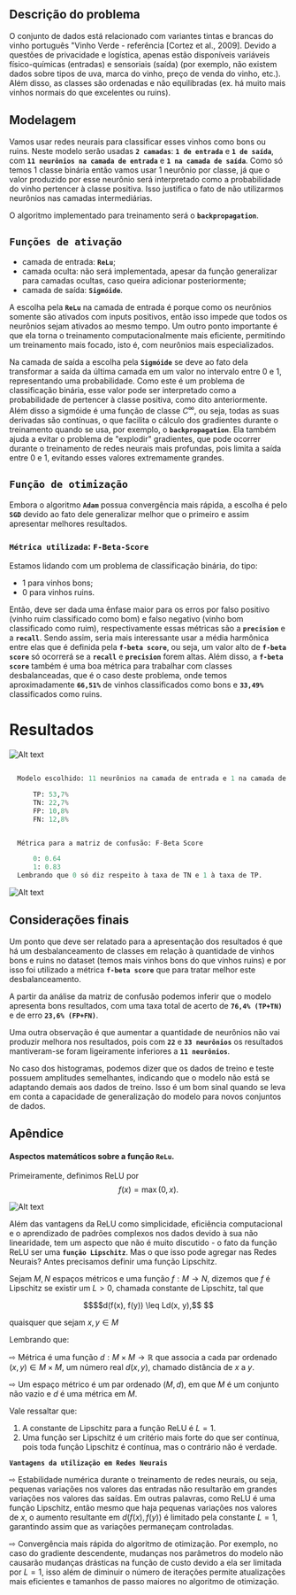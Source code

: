 ## Descrição do problema

O conjunto de dados está relacionado com variantes tintas e brancas do vinho português "Vinho Verde - referência [Cortez et al., 2009]. Devido a questões de privacidade e logística, apenas estão disponíveis variáveis físico-químicas (entradas) e sensoriais (saída) (por exemplo, não existem dados sobre tipos de uva, marca do vinho, preço de venda do vinho, etc.). Além disso, as classes são ordenadas e não equilibradas (ex. há muito mais vinhos normais do que excelentes ou ruins).

## Modelagem

Vamos usar redes neurais para classificar esses vinhos como bons ou ruins. Neste modelo serão usadas **```2 camadas```**: **```1 de entrada```** e **```1 de saída```**, com **```11 neurônios na camada de entrada```** e **```1 na camada de saída```**. Como só temos 1 classe binária então vamos usar 1 neurônio por classe, já que o valor produzido por esse neurônio será interpretado como a probabilidade do vinho pertencer à classe positiva. Isso justifica o fato de não utilizarmos neurônios nas camadas intermediárias.

O algoritmo implementado para treinamento será o **```backpropagation```**.

## ```Funções de ativação```

- camada de entrada: **```ReLu```**;
- camada oculta: não será implementada, apesar da função generalizar para camadas ocultas, caso queira adicionar posteriormente;
- camada de saída: **```Sigmóide```**.

A escolha pela **```ReLu```** na camada de entrada é porque como os neurônios somente são ativados com inputs positivos, então isso impede que todos os neurônios sejam ativados ao mesmo tempo. Um outro ponto importante é que ela torna o treinamento computacionalmente mais eficiente, permitindo um treinamento mais focado, isto é, com neurônios mais especializados.

Na camada de saída a escolha pela **```Sigmóide```** se deve ao fato dela transformar a saída da última camada em um valor no intervalo entre 0 e 1, representando uma probabilidade. Como este é um problema de classificação binária, esse valor pode ser interpretado como a probabilidade de pertencer à classe positiva, como dito anteriormente. Além disso a sigmóide é uma função de classe $C^\infty$, ou seja, todas as suas derivadas são contínuas, o que facilita o cálculo dos gradientes durante o treinamento quando se usa, por exemplo, o **```backpropagation```**. Ela também ajuda a evitar o problema de "explodir" gradientes, que pode ocorrer durante o treinamento de redes neurais mais profundas, pois limita a saída entre 0 e 1, evitando esses valores extremamente grandes.

## ```Função de otimização```

Embora o algoritmo **```Adam```** possua convergência mais rápida, a escolha é pelo **```SGD```** devido ao fato dele generalizar melhor que o primeiro e assim apresentar melhores resultados.

### ```Métrica utilizada```: ```F-Beta-Score```

Estamos lidando com um problema de classificação binária, do tipo: 
- 1 para vinhos bons; 
- 0 para vinhos ruins. 
  
Então, deve ser dada uma ênfase maior para os erros por falso positivo (vinho ruim classificado como bom) e falso negativo (vinho bom classificado como ruim), respectivamente essas métricas são a **```precision```** e a **```recall```**. Sendo assim, seria mais interessante usar a média harmônica entre elas que é definida pela **```f-beta score```**, ou seja, um valor alto de **```f-beta score```** só ocorrerá se a **```recall```** e **```precision```** forem altas. Além disso, a **```f-beta score```** também é uma boa métrica para trabalhar com classes desbalanceadas, que é o caso deste problema, onde temos aproximadamente **```66,51%```** de vinhos classificados como bons e **```33,49%```** classificados como ruins.

# Resultados

![Alt text](image.png)

```python

  Modelo escolhido: 11 neurônios na camada de entrada e 1 na camada de saída

      TP: 53,7%
      TN: 22,7%
      FP: 10,8%
      FN: 12,8%  
```

```python

  Métrica para a matriz de confusão: F-Beta Score

      0: 0.64
      1: 0.83
  Lembrando que 0 só diz respeito à taxa de TN e 1 à taxa de TP.
```

![Alt text](image-1.png)


## Considerações finais

Um ponto que deve ser relatado para a apresentação dos resultados é que há um desbalanceamento de classes em relação à quantidade de vinhos bons e ruins no dataset (temos mais vinhos bons do que vinhos ruins) e por isso foi utilizado a métrica **```f-beta score```** que para tratar melhor este desbalanceamento.

A partir da análise da matriz de confusão podemos inferir que o modelo apresenta bons resultados, com uma taxa total de acerto de **```76,4% (TP+TN)```** e de erro **```23,6% (FP+FN)```**. 

Uma outra observação é que aumentar a quantidade de neurônios não vai produzir melhora nos resultados, pois com **```22```** e **```33 neurônios```** os resultados mantiveram-se foram ligeiramente inferiores a **```11 neurônios```**. 

 No caso dos histogramas, podemos dizer que os dados de treino e teste possuem amplitudes semelhantes, indicando que o modelo não está se adaptando demais aos dados de treino. Isso é um bom sinal quando se leva em conta a capacidade de generalização do modelo para novos conjuntos de dados.

 ## Apêndice

#### Aspectos matemáticos sobre a função **```ReLu```**. 

Primeiramente, definimos ReLU por $$f(x) = \max(0, x).$$

![Alt text](relu.jpeg)

Além das vantagens da ReLU como simplicidade, eficiência computacional e o aprendizado de padrões complexos nos dados devido à sua não linearidade, tem um aspecto que não é muito discutido - o fato da função ReLU ser uma **```função Lipschitz```**. Mas o que isso pode agregar nas Redes Neurais? Antes precisamos definir uma função Lipschitz.

Sejam $M, N$ espaços métricos e uma função $f: M \rightarrow N$, dizemos que $f$ é Lipschitz se existir um $L > 0$, chamada constante de Lipschitz, tal que 

```math 
$$d(f(x), f(y)) \leq Ld(x, y),$$ 
```
quaisquer que sejam $x, y \in M$

Lembrando que: 

⇨ Métrica é uma função $d : M \times M \rightarrow \mathbb{R}$ que associa a cada par ordenado $(x,y) \in M \times M$, um número real $d(x,y)$, chamado distância de $x$ a $y$. 

⇨ Um espaço métrico é um par ordenado $(M,d)$, em que $M$ é um conjunto não vazio e $d$ é uma métrica em $M$. 

Vale ressaltar que:

1) A constante de Lipschitz para a função ReLU é $L=1$.
2) Uma função ser Lipschitz é um critério mais forte do que ser contínua, pois toda função Lipschitz é contínua, mas o contrário não é verdade. 

**```Vantagens da utilização em Redes Neurais```**

⇨ Estabilidade numérica durante o treinamento de redes neurais, ou seja, pequenas variações nos valores das entradas não resultarão em grandes variações nos valores das saídas. Em outras palavras, como ReLU é uma função Lipschitz, então mesmo que haja pequenas variações nos valores de $x$, o aumento resultante em $d(f(x), f(y))$ é limitado pela constante $L=1$, garantindo assim que as variações permaneçam controladas.

⇨ Convergência mais rápida do algoritmo de otimização. Por exemplo, no caso do gradiente descendente, mudanças nos parâmetros do modelo não causarão mudanças drásticas na função de custo devido a ela ser limitada por $L=1$, isso além de diminuir o número de iterações permite atualizações mais eficientes e tamanhos de passo maiores no algoritmo de otimização.